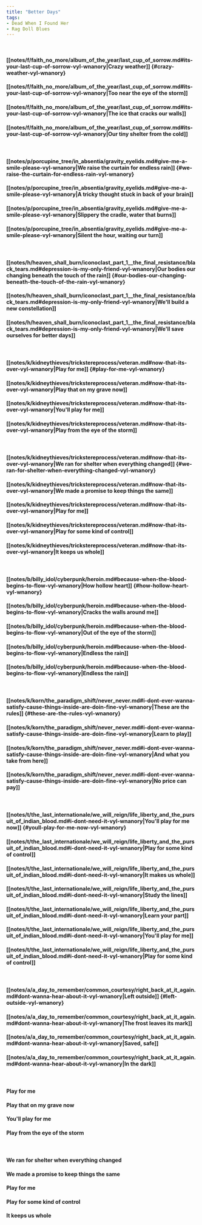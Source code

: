 ```yaml
---
title: "Better Days"
tags:
- Dead When I Found Her
- Rag Doll Blues
---
```

&nbsp;
#### [[notes/f/faith_no_more/album_of_the_year/last_cup_of_sorrow.md#its-your-last-cup-of-sorrow-vyl-wnanory|Crazy weather]] {#crazy-weather-vyl-wnanory}
#### [[notes/f/faith_no_more/album_of_the_year/last_cup_of_sorrow.md#its-your-last-cup-of-sorrow-vyl-wnanory|Too near the eye of the storm]]
#### [[notes/f/faith_no_more/album_of_the_year/last_cup_of_sorrow.md#its-your-last-cup-of-sorrow-vyl-wnanory|The ice that cracks our walls]]
#### [[notes/f/faith_no_more/album_of_the_year/last_cup_of_sorrow.md#its-your-last-cup-of-sorrow-vyl-wnanory|Our tiny shelter from the cold]]
&nbsp;
#### [[notes/p/porcupine_tree/in_absentia/gravity_eyelids.md#give-me-a-smile-please-vyl-wnanory|We raise the curtain for endless rain]] {#we-raise-the-curtain-for-endless-rain-vyl-wnanory}
#### [[notes/p/porcupine_tree/in_absentia/gravity_eyelids.md#give-me-a-smile-please-vyl-wnanory|A tricky thought stuck in back of your brain]]
#### [[notes/p/porcupine_tree/in_absentia/gravity_eyelids.md#give-me-a-smile-please-vyl-wnanory|Slippery the cradle, water that burns]]
#### [[notes/p/porcupine_tree/in_absentia/gravity_eyelids.md#give-me-a-smile-please-vyl-wnanory|Silent the hour, waiting our turn]]
&nbsp;
#### [[notes/h/heaven_shall_burn/iconoclast_part_1__the_final_resistance/black_tears.md#depression-is-my-only-friend-vyl-wnanory|Our bodies our changing beneath the touch of the rain]] {#our-bodies-our-changing-beneath-the-touch-of-the-rain-vyl-wnanory}
#### [[notes/h/heaven_shall_burn/iconoclast_part_1__the_final_resistance/black_tears.md#depression-is-my-only-friend-vyl-wnanory|We'll build a new constellation]]
#### [[notes/h/heaven_shall_burn/iconoclast_part_1__the_final_resistance/black_tears.md#depression-is-my-only-friend-vyl-wnanory|We'll save ourselves for better days]]
&nbsp;
#### [[notes/k/kidneythieves/trickstereprocess/veteran.md#now-that-its-over-vyl-wnanory|Play for me]] {#play-for-me-vyl-wnanory}
#### [[notes/k/kidneythieves/trickstereprocess/veteran.md#now-that-its-over-vyl-wnanory|Play that on my grave now]]
#### [[notes/k/kidneythieves/trickstereprocess/veteran.md#now-that-its-over-vyl-wnanory|You'll play for me]]
#### [[notes/k/kidneythieves/trickstereprocess/veteran.md#now-that-its-over-vyl-wnanory|Play from the eye of the storm]]
&nbsp;
#### [[notes/k/kidneythieves/trickstereprocess/veteran.md#now-that-its-over-vyl-wnanory|We ran for shelter when everything changed]] {#we-ran-for-shelter-when-everything-changed-vyl-wnanory}
#### [[notes/k/kidneythieves/trickstereprocess/veteran.md#now-that-its-over-vyl-wnanory|We made a promise to keep things the same]]
#### [[notes/k/kidneythieves/trickstereprocess/veteran.md#now-that-its-over-vyl-wnanory|Play for me]]
#### [[notes/k/kidneythieves/trickstereprocess/veteran.md#now-that-its-over-vyl-wnanory|Play for some kind of control]]
#### [[notes/k/kidneythieves/trickstereprocess/veteran.md#now-that-its-over-vyl-wnanory|It keeps us whole]]
&nbsp;
#### [[notes/b/billy_idol/cyberpunk/heroin.md#because-when-the-blood-begins-to-flow-vyl-wnanory|How hollow heart]] {#how-hollow-heart-vyl-wnanory}
#### [[notes/b/billy_idol/cyberpunk/heroin.md#because-when-the-blood-begins-to-flow-vyl-wnanory|Cracks the walls around me]]
#### [[notes/b/billy_idol/cyberpunk/heroin.md#because-when-the-blood-begins-to-flow-vyl-wnanory|Out of the eye of the storm]]
#### [[notes/b/billy_idol/cyberpunk/heroin.md#because-when-the-blood-begins-to-flow-vyl-wnanory|Endless the rain]]
#### [[notes/b/billy_idol/cyberpunk/heroin.md#because-when-the-blood-begins-to-flow-vyl-wnanory|Endless the rain]]
&nbsp;
#### [[notes/k/korn/the_paradigm_shift/never_never.md#i-dont-ever-wanna-satisfy-cause-things-inside-are-doin-fine-vyl-wnanory|These are the rules]] {#these-are-the-rules-vyl-wnanory}
#### [[notes/k/korn/the_paradigm_shift/never_never.md#i-dont-ever-wanna-satisfy-cause-things-inside-are-doin-fine-vyl-wnanory|Learn to play]]
#### [[notes/k/korn/the_paradigm_shift/never_never.md#i-dont-ever-wanna-satisfy-cause-things-inside-are-doin-fine-vyl-wnanory|And what you take from here]]
#### [[notes/k/korn/the_paradigm_shift/never_never.md#i-dont-ever-wanna-satisfy-cause-things-inside-are-doin-fine-vyl-wnanory|No price can pay]]
&nbsp;
#### [[notes/t/the_last_internationale/we_will_reign/life_liberty_and_the_pursuit_of_indian_blood.md#i-dont-need-it-vyl-wnanory|You'll play for me now]] {#youll-play-for-me-now-vyl-wnanory}
#### [[notes/t/the_last_internationale/we_will_reign/life_liberty_and_the_pursuit_of_indian_blood.md#i-dont-need-it-vyl-wnanory|Play for some kind of control]]
#### [[notes/t/the_last_internationale/we_will_reign/life_liberty_and_the_pursuit_of_indian_blood.md#i-dont-need-it-vyl-wnanory|It makes us whole]]
#### [[notes/t/the_last_internationale/we_will_reign/life_liberty_and_the_pursuit_of_indian_blood.md#i-dont-need-it-vyl-wnanory|Study the lines]]
#### [[notes/t/the_last_internationale/we_will_reign/life_liberty_and_the_pursuit_of_indian_blood.md#i-dont-need-it-vyl-wnanory|Learn your part]]
#### [[notes/t/the_last_internationale/we_will_reign/life_liberty_and_the_pursuit_of_indian_blood.md#i-dont-need-it-vyl-wnanory|You'll play for me]]
#### [[notes/t/the_last_internationale/we_will_reign/life_liberty_and_the_pursuit_of_indian_blood.md#i-dont-need-it-vyl-wnanory|Play for some kind of control]]
&nbsp;
#### [[notes/a/a_day_to_remember/common_courtesy/right_back_at_it_again.md#dont-wanna-hear-about-it-vyl-wnanory|Left outside]] {#left-outside-vyl-wnanory}
#### [[notes/a/a_day_to_remember/common_courtesy/right_back_at_it_again.md#dont-wanna-hear-about-it-vyl-wnanory|The frost leaves its mark]]
#### [[notes/a/a_day_to_remember/common_courtesy/right_back_at_it_again.md#dont-wanna-hear-about-it-vyl-wnanory|Saved, safe]]
#### [[notes/a/a_day_to_remember/common_courtesy/right_back_at_it_again.md#dont-wanna-hear-about-it-vyl-wnanory|In the dark]]
&nbsp;
#### Play for me
#### Play that on my grave now
#### You'll play for me
#### Play from the eye of the storm
&nbsp;
#### We ran for shelter when everything changed
#### We made a promise to keep things the same
#### Play for me
#### Play for some kind of control
#### It keeps us whole
